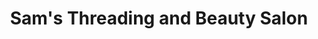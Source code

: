 ---
title: "Sam's Threading and Beauty Salon"
url: /mamaroneck/sams-threading-and-beauty-salon/
shop: Friseur
---